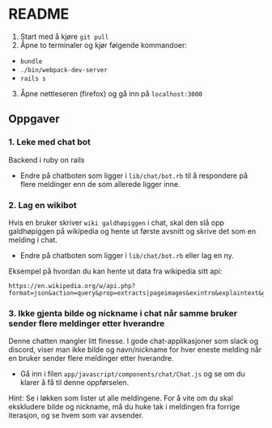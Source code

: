 # README

1. Start med å kjøre `git pull`
2. Åpne to terminaler og kjør følgende kommandoer:
 - `bundle`
 - `./bin/webpack-dev-server`
 - `rails s`
3. Åpne nettleseren (firefox) og gå inn på `localhost:3000`

## Oppgaver

### 1. Leke med chat bot
Backend i ruby on rails
- Endre på chatboten som ligger i `lib/chat/bot.rb` til å respondere på flere meldinger enn de som allerede ligger inne.

### 2. Lag en wikibot
Hvis en bruker skriver `wiki galdhøpiggen` i chat, skal den slå opp galdhøpiggen på wikipedia og hente ut første avsnitt og skrive det som en melding i chat.
- Endre på chatboten som ligger i `lib/chat/bot.rb` eller lag en ny.

Eksempel på hvordan du kan hente ut data fra wikipedia sitt api:
```text
https://en.wikipedia.org/w/api.php?format=json&action=query&prop=extracts|pageimages&exintro&explaintext&generator=search&gsrsearch=intitle:mars&gsrlimit=1&redirects=1
```

### 3. Ikke gjenta bilde og nickname i chat når samme bruker sender flere meldinger etter hverandre 
Denne chatten mangler litt finesse. I gode chat-applikasjoner som slack og discord, viser man ikke bilde og navn/nickname
for hver eneste melding når en bruker sender flere meldinger etter hverandre.

- Gå inn i filen `app/javascript/components/chat/Chat.js` og se om du klarer å få til denne oppførselen.

Hint: Se i løkken som lister ut alle meldingene. For å vite om du skal ekskludere bilde og nickname, må du huke tak i meldingen fra forrige iterasjon, og se hvem som var avsender.
